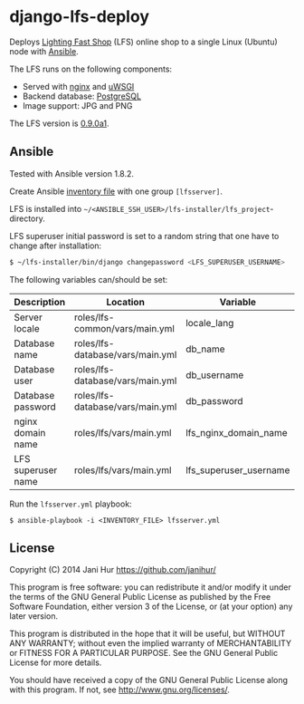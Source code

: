 django-lfs-deploy
=================

Deploys [Lighting Fast Shop](http://www.getlfs.com) (LFS) online shop to a single Linux (Ubuntu) node with [Ansible](http://www.ansible.com/home).

The LFS runs on the following components:

* Served with [nginx](http://nginx.org) and [uWSGI](http://uwsgi-docs.readthedocs.org/en/latest/)
* Backend database: [PostgreSQL](http://www.postgresql.org)
* Image support: JPG and PNG

The LFS version is [0.9.0a1](https://pypi.python.org/pypi/django-lfs/0.9.0a1).

Ansible
-------

Tested with Ansible version 1.8.2.

Create Ansible [inventory file](http://docs.ansible.com/intro_inventory.html) with one group `[lfsserver]`.

LFS is installed into `~/<ANSIBLE_SSH_USER>/lfs-installer/lfs_project`-directory.

LFS superuser initial password is set to a random string that one have to change after installation:

```bash
$ ~/lfs-installer/bin/django changepassword <LFS_SUPERUSER_USERNAME>
```

The following variables can/should be set:

Description | Location | Variable | Default Value
----------- | -------- | -------- | -------------
Server locale | roles/lfs-common/vars/main.yml | locale_lang | en_IE.utf8
Database name | roles/lfs-database/vars/main.yml | db_name | lfsdb
Database user | roles/lfs-database/vars/main.yml | db_username | lfs
Database password | roles/lfs-database/vars/main.yml | db_password | lfs
nginx domain name | roles/lfs/vars/main.yml | lfs_nginx_domain_name | {{ inventory_hostname }}
LFS superuser name | roles/lfs/vars/main.yml | lfs_superuser_username | lfsadmin

Run the `lfsserver.yml` playbook:

```Shell
$ ansible-playbook -i <INVENTORY_FILE> lfsserver.yml
```

License
-------

Copyright (C) 2014 Jani Hur <https://github.com/janihur/>

This program is free software: you can redistribute it and/or modify
it under the terms of the GNU General Public License as published by
the Free Software Foundation, either version 3 of the License, or
(at your option) any later version.

This program is distributed in the hope that it will be useful,
but WITHOUT ANY WARRANTY; without even the implied warranty of
MERCHANTABILITY or FITNESS FOR A PARTICULAR PURPOSE.  See the
GNU General Public License for more details.

You should have received a copy of the GNU General Public License
along with this program.  If not, see <http://www.gnu.org/licenses/>.

